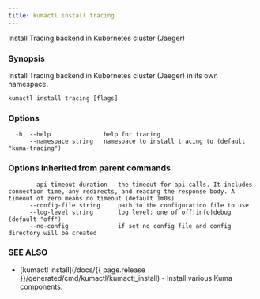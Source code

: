 ```yaml
---
title: kumactl install tracing
---
```


Install Tracing backend in Kubernetes cluster (Jaeger)

### Synopsis

Install Tracing backend in Kubernetes cluster (Jaeger) in its own namespace.

```
kumactl install tracing [flags]
```

### Options

```
  -h, --help               help for tracing
      --namespace string   namespace to install tracing to (default "kuma-tracing")
```

### Options inherited from parent commands

```
      --api-timeout duration   the timeout for api calls. It includes connection time, any redirects, and reading the response body. A timeout of zero means no timeout (default 1m0s)
      --config-file string     path to the configuration file to use
      --log-level string       log level: one of off|info|debug (default "off")
      --no-config              if set no config file and config directory will be created
```

### SEE ALSO

* [kumactl install](/docs/{{ page.release }}/generated/cmd/kumactl/kumactl_install)	 - Install various Kuma components.

